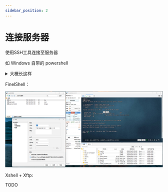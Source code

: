 ```yaml
---
sidebar_position: 2
---
```


# 连接服务器

使用SSH工具连接至服务器

如 Windows 自带的 powershell

<details>
    <summary>大概长这样</summary>

![](_images/Linux开服/连接服务器/1.png)

按下 Win + R 输入 powershell 即可

随后在 cmd 或 powershell 中输入 ssh -p (port) (username)@(hostname) 即可连接 Linux 服务器。

此时会弹出是否保存服务器密钥，选择接受并保存，之后就不会再弹出，本文以 Ubuntu24.04 + Finalshell 为例。

:::tip

port 输入服务器的 ssh 端口
username 为登录服务器的用户名
hostname 为服务器的域名或者 IP

:::

</details>

FinelShell：

![](_images/Linux开服/连接服务器/2.png)

Xshell + Xftp:

TODO

